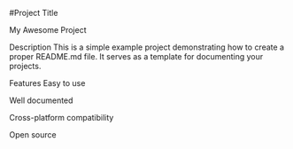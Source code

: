 #Project Title

My Awesome Project

Description
This is a simple example project demonstrating how to create a proper README.md file. It serves as a template for documenting your projects.

Features
Easy to use

Well documented

Cross-platform compatibility

Open source